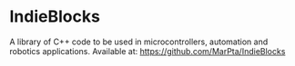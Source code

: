 # IndieBlocks
A library of C++ code to be used in microcontrollers, automation and robotics applications.
Available at: https://github.com/MarPta/IndieBlocks